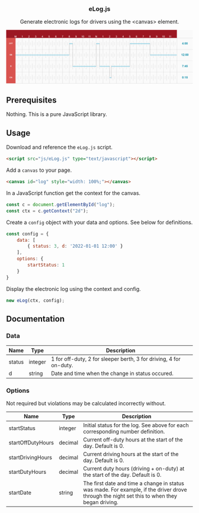 <a name="readme-top"></a>

<h3 align="center">eLog.js</h3>

<p align="center">
    Generate electronic logs for drivers using the &lt;canvas> element.
</p>

![eLog.js example](https://github.com/logandawson/eLog.js/blob/main/imgs/elog.png)

## Prerequisites

Nothing. This is a pure JavaScript library.

## Usage

Download and reference the `eLog.js` script.
```html
<script src="js/eLog.js" type="text/javascript"></script>
```

Add a `canvas` to your page.
```html
<canvas id="log" style="width: 100%;"></canvas>
```

In a JavaScript function get the context for the canvas.
```js
const c = document.getElementById("log");
const ctx = c.getContext("2d");
```

Create a `config` object with your data and options. See below for definitions.
```js
const config = {
    data: [
        { status: 3, d: '2022-01-01 12:00' }
    ],
    options: {
        startStatus: 1
    }
}
```

Display the electronic log using the context and config.
```js
new eLog(ctx, config);
```

## Documentation

### Data

Name | Type | Description
--- | --- | ---
status | integer | 1 for off-duty, 2 for sleeper berth, 3 for driving, 4 for on-duty.
d | string | Date and time when the change in status occured.

### Options

Not required but violations may be calculated incorrectly without.

Name | Type | Description
--- | --- | ---
startStatus | integer | Initial status for the log. See above for each corresponding number definition.
startOffDutyHours | decimal | Current off-duty hours at the start of the day. Default is 0.
startDrivingHours | decimal | Current driving hours at the start of the day. Default is 0.
startDutyHours | decimal | Current duty hours (driving + on-duty) at the start of the day. Default is 0.
startDate | string | The first date and time a change in status was made. For example, if the driver drove through the night set this to when they began driving.
